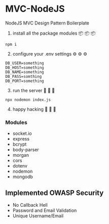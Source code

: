 # MVC-NodeJS
NodeJS MVC Design Pattern Boilerplate

1. install all the package modules 📦 📦 📦
```
npm i
```

2. configure your .env settings ⚙️ ⚙️ ⚙️
```
DB_USER=something
DB_HOST=something
DB_NAME=something
DB_PASS=somthing
DB_PORT=something
```

3. run the server 🚀 🚀 🚀
```
npx nodemon index.js
```

4. happy hacking 💜 💜 💜


### Modules
- socket.io
- express
- bcrypt
- body-parser
- morgan
- cors
- dotenv
- nodemon
- mongodb

## Implemented OWASP Security
- No Callback Hell
- Password and Email Validation
- Unique Username/Email

